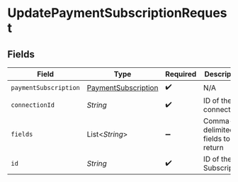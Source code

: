 # UpdatePaymentSubscriptionRequest


## Fields

| Field                                                             | Type                                                              | Required                                                          | Description                                                       |
| ----------------------------------------------------------------- | ----------------------------------------------------------------- | ----------------------------------------------------------------- | ----------------------------------------------------------------- |
| `paymentSubscription`                                             | [PaymentSubscription](../../models/shared/PaymentSubscription.md) | :heavy_check_mark:                                                | N/A                                                               |
| `connectionId`                                                    | *String*                                                          | :heavy_check_mark:                                                | ID of the connection                                              |
| `fields`                                                          | List\<*String*>                                                   | :heavy_minus_sign:                                                | Comma-delimited fields to return                                  |
| `id`                                                              | *String*                                                          | :heavy_check_mark:                                                | ID of the Subscription                                            |